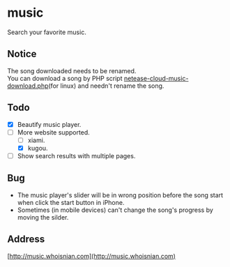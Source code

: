 # music
Search your favorite music.  

## Notice
The song downloaded needs to be renamed.  
You can download a song by PHP script [netease-cloud-music-download.php](https://raw.githubusercontent.com/whoisnian/script/master/netease-cloud-music-download.php)(for linux) and needn't rename the song.

## Todo
- [X] Beautify music player.  
- [ ] More website supported.  
  - [ ] xiami.  
  - [X] kugou.  
- [ ] Show search results with multiple pages.  

## Bug
* The music player's slider will be in wrong position before the song start when click the start button in iPhone.  
* Sometimes (in mobile devices) can't change the song's progress by moving the silder.  

## Address
[http://music.whoisnian.com](http://music.whoisnian.com)
